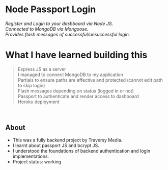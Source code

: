 # Node Passport Login

*Register and Login to your dashboard via Node JS.*        
*Connected to MongoDB via Mongoose.*  
*Provides flash messages of successful/unsuccessful login.*  

# What I have learned building this  

> Express JS as a server      
> I managed to connect MongoDB to my application  
> Partials to ensure paths are effective and protected (cannot edit path to skip login)      
> Flash messages depending on status (logged in or not)          
> Passport to authenticate and render access to dashboard          
> Heroku deployment       

&nbsp;
&nbsp;
&nbsp;


## About

* This was a fully backend project by Traversy Media.       
* I learnt about passport JS and bcrypt JS.      
* I understood the foundations of backend authentication and login implementations.       
* Project status: working  

